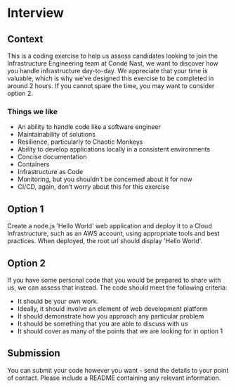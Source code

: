 # Interview

## Context

This is a coding exercise to help us assess candidates looking to join the Infrastructure Engineering team at Condé Nast, we want to discover how you handle infrastructure day-to-day.  We appreciate that your time is valuable, which is why we’ve designed this exercise to be completed in around 2 hours. If you cannot spare the time, you may want to consider option 2.
 
### Things we like

- An ability to handle code like a software engineer
- Maintainability of solutions
- Resilience, particularly to Chaotic Monkeys
- Ability to develop applications locally in a consistent environments
- Concise documentation
- Containers
- Infrastructure as Code
- Monitoring, but you shouldn’t be concerned about it for now
- CI/CD, again, don’t worry about this for this exercise

## Option 1

Create a node.js 'Hello World' web application and deploy it to a Cloud Infrastructure, such as an AWS account, using appropriate tools and best practices.  When deployed, the root url should display 'Hello World'. 

## Option 2

If you have some personal code that you would be prepared to share with us, we can assess that instead.  The code should meet the following criteria:

- It should be your own work.
- Ideally, it should involve an element of web development platform
- It should demonstrate how you approach any particular problem
- It should be something that you are able to discuss with us
- It should cover as many of the points that we are looking for in option 1

## Submission

You can submit your code however you want - send the details to your point of contact.  Please include a README containing any relevant information.

